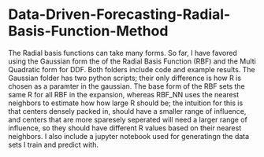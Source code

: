 # Data-Driven-Forecasting-Radial-Basis-Function-Method
The Radial basis functions can take many forms. So far, I have favored using the Gaussian form the of the Radial Basis Function (RBF) and the Multi Quadratic form for DDF. Both folders include code and example results. The Gaussian folder has two python scripts; their only difference is how R is chosen as a paramter in the gaussian. The base form of the RBF sets the same R for all RBF in the expansion, whereas RBF_NN uses the nearest neighbors to estimate how how large R should be; the intuition for this is that centers densely packed in, should have a smaller range of influence, and centers that are more sparesely seperated will need a larger range of influence, so they should have different R values based on their nearest neighbors.
I also include a jupyter notebook used for generatingn the data sets I train and predict with.
